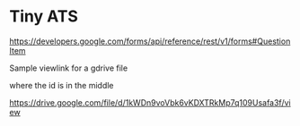 # Tiny ATS

https://developers.google.com/forms/api/reference/rest/v1/forms#QuestionItem

Sample viewlink for a gdrive file

where the id is in the middle

https://drive.google.com/file/d/1kWDn9voVbk6vKDXTRkMp7q109Usafa3f/view
